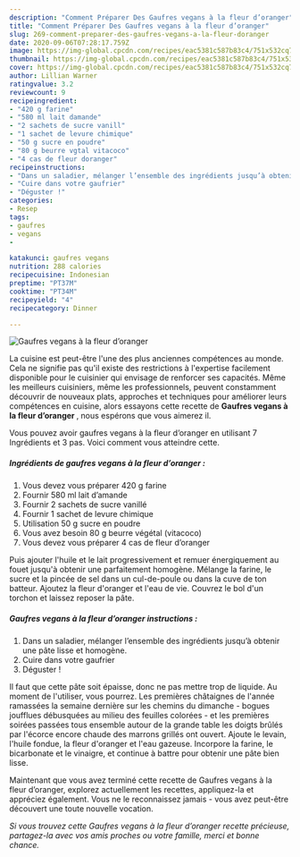 ```yaml
---
description: "Comment Préparer Des Gaufres vegans à la fleur d’oranger"
title: "Comment Préparer Des Gaufres vegans à la fleur d’oranger"
slug: 269-comment-preparer-des-gaufres-vegans-a-la-fleur-doranger
date: 2020-09-06T07:28:17.759Z
image: https://img-global.cpcdn.com/recipes/eac5381c587b83c4/751x532cq70/gaufres-vegans-a-la-fleur-doranger-photo-principale-de-la-recette.jpg
thumbnail: https://img-global.cpcdn.com/recipes/eac5381c587b83c4/751x532cq70/gaufres-vegans-a-la-fleur-doranger-photo-principale-de-la-recette.jpg
cover: https://img-global.cpcdn.com/recipes/eac5381c587b83c4/751x532cq70/gaufres-vegans-a-la-fleur-doranger-photo-principale-de-la-recette.jpg
author: Lillian Warner
ratingvalue: 3.2
reviewcount: 9
recipeingredient:
- "420 g farine"
- "580 ml lait damande"
- "2 sachets de sucre vanill"
- "1 sachet de levure chimique"
- "50 g sucre en poudre"
- "80 g beurre vgtal vitacoco"
- "4 cas de fleur doranger"
recipeinstructions:
- "Dans un saladier, mélanger l’ensemble des ingrédients jusqu’à obtenir une pâte lisse et homogène."
- "Cuire dans votre gaufrier"
- "Déguster !"
categories:
- Resep
tags:
- gaufres
- vegans
- 

katakunci: gaufres vegans  
nutrition: 288 calories
recipecuisine: Indonesian
preptime: "PT37M"
cooktime: "PT34M"
recipeyield: "4"
recipecategory: Dinner

---
```



![Gaufres vegans à la fleur d’oranger](https://img-global.cpcdn.com/recipes/eac5381c587b83c4/751x532cq70/gaufres-vegans-a-la-fleur-doranger-photo-principale-de-la-recette.jpg)

La cuisine est peut-être l'une des plus anciennes compétences au monde. Cela ne signifie pas qu'il existe des restrictions à l'expertise facilement disponible pour le cuisinier qui envisage de renforcer ses capacités. Même les meilleurs cuisiniers, même les professionnels, peuvent constamment découvrir de nouveaux plats, approches et techniques pour améliorer leurs compétences en cuisine, alors essayons cette recette de <strong> Gaufres vegans à la fleur d’oranger </strong>, nous espérons que vous aimerez il.

<!--inarticleads1-->

Vous pouvez avoir gaufres vegans à la fleur d’oranger en utilisant 7 Ingrédients et 3 pas. Voici comment vous atteindre cette.

##### Ingrédients de gaufres vegans à la fleur d’oranger :

1. Vous devez vous préparer 420 g farine
1. Fournir 580 ml lait d’amande
1. Fournir 2 sachets de sucre vanillé
1. Fournir 1 sachet de levure chimique
1. Utilisation 50 g sucre en poudre
1. Vous avez besoin 80 g beurre végétal (vitacoco)
1. Vous devez vous préparer 4 cas de fleur d’oranger


Puis ajouter l&#39;huile et le lait progressivement et remuer énergiquement au fouet jusqu&#39;à obtenir une parfaitement homogène. Mélange la farine, le sucre et la pincée de sel dans un cul-de-poule ou dans la cuve de ton batteur. Ajoutez la fleur d&#39;oranger et l&#39;eau de vie. Couvrez le bol d&#39;un torchon et laissez reposer la pâte. 

<!--inarticleads2-->

##### Gaufres vegans à la fleur d’oranger instructions :

1. Dans un saladier, mélanger l’ensemble des ingrédients jusqu’à obtenir une pâte lisse et homogène.
1. Cuire dans votre gaufrier
1. Déguster !


Il faut que cette pâte soit épaisse, donc ne pas mettre trop de liquide. Au moment de l&#39;utiliser, vous pourrez. Les premières châtaignes de l&#39;année ramassées la semaine dernière sur les chemins du dimanche - bogues joufflues débusquées au milieu des feuilles colorées - et les premières soirées passées tous ensemble autour de la grande table les doigts brûlés par l&#39;écorce encore chaude des marrons grillés ont ouvert. Ajoute le levain, l&#39;huile fondue, la fleur d&#39;oranger et l&#39;eau gazeuse. Incorpore la farine, le bicarbonate et le vinaigre, et continue à battre pour obtenir une pâte bien lisse. 

<!--inarticleads1-->

<p>
Maintenant que vous avez terminé cette recette de Gaufres vegans à la fleur d’oranger, explorez actuellement les recettes, appliquez-la et appréciez également. Vous ne le reconnaissez jamais - vous avez peut-être découvert une toute nouvelle vocation.
</p>

<p>
<i>Si vous trouvez cette Gaufres vegans à la fleur d’oranger recette précieuse, partagez-la avec vos amis proches ou votre famille, merci et bonne chance.</i>
</p>
